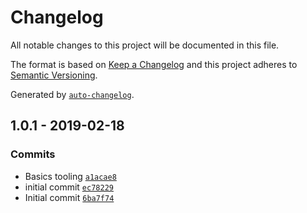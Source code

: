 # Changelog

All notable changes to this project will be documented in this file.

The format is based on [Keep a Changelog](http://keepachangelog.com/en/1.0.0/)
and this project adheres to [Semantic Versioning](http://semver.org/spec/v2.0.0.html).

Generated by [`auto-changelog`](https://github.com/CookPete/auto-changelog).

## 1.0.1 - 2019-02-18

### Commits

- Basics tooling [`a1acae8`](https://github.com/bcomnes/bret-toolbox/commit/a1acae8b80327ae49a034b18e51c7bab54514f9d)
- initial commit [`ec78229`](https://github.com/bcomnes/bret-toolbox/commit/ec782292ba2e77f20d7308973d9453a5edf7f52b)
- Initial commit [`6ba7f74`](https://github.com/bcomnes/bret-toolbox/commit/6ba7f742578d6c49bb97a48d8712682ac1b7e24f)
